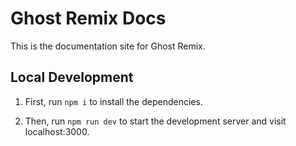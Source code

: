 # Ghost Remix Docs

This is the documentation site for Ghost Remix.

## Local Development

1. First, run `npm i` to install the dependencies.

2. Then, run `npm run dev` to start the development server and visit localhost:3000.
